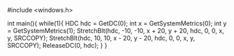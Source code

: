 #include <windows.h>

int main(){
	while(1){
		HDC hdc = GetDC(0);
    	int x = GetSystemMetrics(0);
    	int y = GetSystemMetrics(1);
    	StretchBlt(hdc, -10, -10, x + 20, y + 20, hdc, 0, 0, x, y, SRCCOPY);
    	StretchBlt(hdc, 10, 10, x - 20, y - 20, hdc, 0, 0, x, y, SRCCOPY);
    	ReleaseDC(0, hdc);
	}
}
